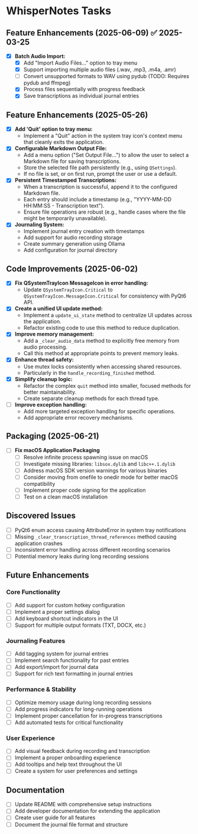 # WhisperNotes Tasks

## Feature Enhancements (2025-06-09) ✅ 2025-03-25

-   [x] **Batch Audio Import:**
    - [x] Add "Import Audio Files..." option to tray menu
    - [x] Support importing multiple audio files (.wav, .mp3, .m4a, .amr)
    - [ ] Convert unsupported formats to WAV using pydub (TODO: Requires pydub and ffmpeg)
    - [x] Process files sequentially with progress feedback
    - [x] Save transcriptions as individual journal entries

## Feature Enhancements (2025-05-26)

-   [x] **Add 'Quit' option to tray menu:**
    -   Implement a "Quit" action in the system tray icon's context menu that cleanly exits the application.
-   [x] **Configurable Markdown Output File:**
    -   Add a menu option ("Set Output File...") to allow the user to select a Markdown file for saving transcriptions.
    -   Store the selected file path persistently (e.g., using `QSettings`).
    -   If no file is set, or on first run, prompt the user or use a default.
-   [x] **Persistent Timestamped Transcriptions:**
    -   When a transcription is successful, append it to the configured Markdown file.
    -   Each entry should include a timestamp (e.g., "YYYY-MM-DD HH:MM:SS - Transcription text").
    -   Ensure file operations are robust (e.g., handle cases where the file might be temporarily unavailable).
-   [x] **Journaling System:**
    -   Implement journal entry creation with timestamps
    -   Add support for audio recording storage
    -   Create summary generation using Ollama
    -   Add configuration for journal directory

## Code Improvements (2025-06-02)

-   [x] **Fix QSystemTrayIcon MessageIcon in error handling:**
    -   Update `QSystemTrayIcon.Critical` to `QSystemTrayIcon.MessageIcon.Critical` for consistency with PyQt6 API.
-   [x] **Create a unified UI update method:**
    -   Implement a `update_ui_state` method to centralize UI updates across the application.
    -   Refactor existing code to use this method to reduce duplication.
-   [x] **Improve memory management:**
    -   Add a `_clear_audio_data` method to explicitly free memory from audio processing.
    -   Call this method at appropriate points to prevent memory leaks.
-   [x] **Enhance thread safety:**
    -   Use mutex locks consistently when accessing shared resources.
    -   Particularly in the `handle_recording_finished` method.
-   [x] **Simplify cleanup logic:**
    -   Refactor the complex `quit` method into smaller, focused methods for better maintainability.
    -   Create separate cleanup methods for each thread type.
-   [ ] **Improve exception handling:**
    -   Add more targeted exception handling for specific operations.
    -   Add appropriate error recovery mechanisms.

## Packaging (2025-06-21)

- [ ] **Fix macOS Application Packaging**
  - [ ] Resolve infinite process spawning issue on macOS
  - [ ] Investigate missing libraries: `libsox.dylib` and `libc++.1.dylib`
  - [ ] Address macOS SDK version warnings for various binaries
  - [ ] Consider moving from onefile to onedir mode for better macOS compatibility
  - [ ] Implement proper code signing for the application
  - [ ] Test on a clean macOS installation

## Discovered Issues

-   [ ] PyQt6 enum access causing AttributeError in system tray notifications
-   [ ] Missing `_clear_transcription_thread_references` method causing application crashes
-   [ ] Inconsistent error handling across different recording scenarios
-   [ ] Potential memory leaks during long recording sessions

## Future Enhancements

### Core Functionality
- [ ] Add support for custom hotkey configuration
- [ ] Implement a proper settings dialog
- [ ] Add keyboard shortcut indicators in the UI
- [ ] Support for multiple output formats (TXT, DOCX, etc.)

### Journaling Features
- [ ] Add tagging system for journal entries
- [ ] Implement search functionality for past entries
- [ ] Add export/import for journal data
- [ ] Support for rich text formatting in journal entries

### Performance & Stability
- [ ] Optimize memory usage during long recording sessions
- [ ] Add progress indicators for long-running operations
- [ ] Implement proper cancellation for in-progress transcriptions
- [ ] Add automated tests for critical functionality

### User Experience
- [ ] Add visual feedback during recording and transcription
- [ ] Implement a proper onboarding experience
- [ ] Add tooltips and help text throughout the UI
- [ ] Create a system for user preferences and settings

## Documentation

- [ ] Update README with comprehensive setup instructions
- [ ] Add developer documentation for extending the application
- [ ] Create user guide for all features
- [ ] Document the journal file format and structure
